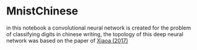 # MnistChinese
in this notebook a convolutional neural network is created for the problem of classifying digits in chinese writing, the topology of this deep neural network was based on the paper of [Xiaoa (2017)](https://arxiv.org/pdf/1702.07975.pdf)
